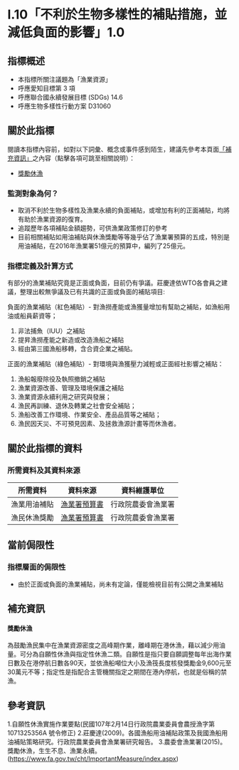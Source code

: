 # I.10「不利於生物多樣性的補貼措施，並減低負面的影響」1.0


## 指標概述

* 本指標所關注議題為「漁業資源」
* 呼應愛知目標第 3 項
* 呼應聯合國永續發展目標 (SDGs) 14.6
* 呼應生物多樣性行動方案 D31060


<script type="text/javascript" src="http://cdn.mathjax.org/mathjax/latest/MathJax.js?config=TeX-AMS-MML_HTMLorMML"></script>


## 關於此指標

閱讀本指標內容前，如對以下詞彙、概念或事件感到陌生，建議先參考本頁面[「補充資訊」](#補充資訊)之內容（點擊各項可跳至相關說明）：

* [獎勵休漁](#獎勵休漁)


### 監測對象為何？

* 取消不利於生物多樣性及漁業永續的負面補貼，或增加有利的正面補貼，均將有助於漁業資源的復育。
* 追蹤歷年各項補貼金額趨勢，可供漁業政策修訂的參考
* 目前相關補貼如用油補貼與休漁獎勵等等幾乎佔了漁業署預算的五成，特別是用油補貼，在2016年漁業署51億元的預算中，編列了25億元。




### 指標定義及計算方式

有部分的漁業補貼究竟是正面或負面，目前仍有爭議。莊慶達依WTO各會員之建議，整理出較無爭議及已有共識的正面或負面的補貼項目:

負面的漁業補貼（紅色補貼）- 對漁撈產能或漁獲量增加有幫助之補貼，如漁船用油或船員薪資等；
1. 非法捕魚（IUU）之補貼
2. 提昇漁撈產能之新造或改造漁船之補貼
3. 經由第三國漁船移轉，含合資企業之補貼。

正面的漁業補貼（綠色補貼）- 對環境與漁獲壓力減輕或正面經社影響之補貼：
1. 漁船報廢除役及執照撤銷之補貼
2. 漁業資源改善、管理及環境保護之補貼
3. 漁業資源永續利用之研究與發展；
4. 漁民再訓練、退休及轉業之社會安全補貼；
5. 漁船改善工作環境、作業安全、產品品質等之補貼；
6. 漁民因天災、不可預見因素、及拯救漁源計畫等而休漁者。

## 關於此指標的資料

### 所需資料及其資料來源



| 所需資料 | 資料來源 | 資料維護單位 |
|-----|-----|-----|
| 漁業用油補貼 | [漁業署預算書](https://www.fa.gov.tw/cht/OfficialBudget/index.aspx)| 行政院農委會漁業署
| 漁民休漁獎勵 |[漁業署預算書](https://www.fa.gov.tw/cht/OfficialBudget/index.aspx) | 行政院農委會漁業署




## 當前侷限性

### 指標層面的侷限性

* 由於正面或負面的漁業補貼，尚未有定論，僅能檢視目前有公開之漁業補貼



## 補充資訊

#### 獎勵休漁

為鼓勵漁民集中在漁業資源密度之高峰期作業，離峰期在港休漁，藉以減少用油量。可分為自願性休漁與指定性休漁二類。自願性是指只要自願調整每年出海作業日數及在港停航日數各90天，並依漁船噸位大小及漁筏長度核發獎勵金9,600元至30萬元不等；指定性是指配合主管機關指定之期間在港內停航，也就是俗稱的禁漁。





## 參考資訊
1.自願性休漁實施作業要點(民國107年2月14日行政院農業委員會農授漁字第 1071325356A 號令修正)
2.莊慶達(2009)。各國漁船用油補貼政策及我國漁船用油補貼策略研究。行政院農業委員會漁業署研究報告。
3.農委會漁業署(2015)。獎勵休漁，生生不息、漁業永續。(https://www.fa.gov.tw/cht/ImportantMeasure/index.aspx)